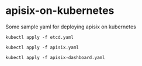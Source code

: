 # apisix-on-kubernetes
Some sample yaml for deploying apisix on kubernetes


```kubectl apply -f etcd.yaml```

```kubectl apply -f apisix.yaml```

```kubectl apply -f apisix-dashboard.yaml```
